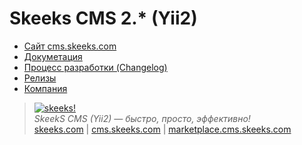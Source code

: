 Skeeks CMS 2.* (Yii2)
================

* [Сайт cms.skeeks.com](http://cms.skeeks.com)
* [Докуметация](http://dev.cms.skeeks.com/docs)
* [Процесс разработки (Changelog)](http://git.skeeks.com/skeeks/cms/blob/master/CHANGELOG.md)
* [Релизы](http://git.skeeks.com/skeeks/cms/tags)
* [Компания](http://skeeks.com)

> [![skeeks!](https://gravatar.com/userimage/74431132/13d04d83218593564422770b616e5622.jpg)](http://skeeks.com)  
<i>SkeekS CMS (Yii2) — быстро, просто, эффективно!</i>  
[skeeks.com](http://skeeks.com) | [cms.skeeks.com](http://cms.skeeks.com) | [marketplace.cms.skeeks.com](http://marketplace.cms.skeeks.com)
